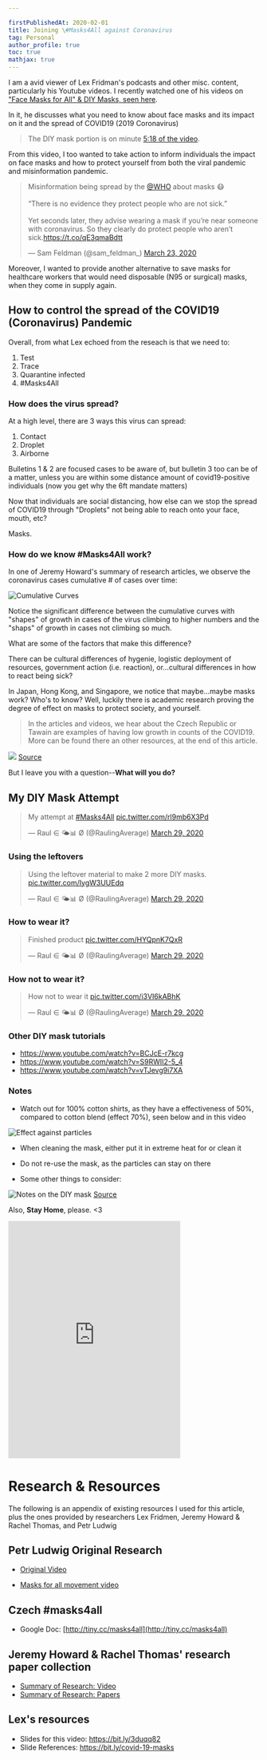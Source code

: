 ```yaml
---

firstPublishedAt: 2020-02-01
title: Joining \#Masks4All against Coronavirus
tag: Personal
author_profile: true 
toc: true
mathjax: true
---
```


I am a avid viewer of Lex Fridman's podcasts and other misc. content, particularly his Youtube videos. I recently watched one of his videos on ["Face Masks for All" & DIY Masks, seen here](https://www.youtube.com/watch?v=qFmaSNP6_z4).

In it, he discusses what you need to know about face masks and its impact on it and the spread of COVID19 (2019 Coronavirus)
> The DIY mask portion is on minute [5:18 of the video](https://youtu.be/qFmaSNP6_z4?t=318).

From this video, I too wanted to take action to inform individuals the impact on face masks and how to protect yourself from both the viral pandemic and misinformation pandemic. 

<blockquote class="twitter-tweet"><p lang="en" dir="ltr">Misinformation being spread by the <a href="https://twitter.com/WHO?ref_src=twsrc%5Etfw">@WHO</a> about masks 😷<br><br>“There is no evidence they protect people who are not sick.”<br><br>Yet seconds later, they advise wearing a mask if you’re near someone with coronavirus. So they clearly do protect people who aren’t sick.<a href="https://t.co/qE3qmaBdtt">https://t.co/qE3qmaBdtt</a></p>&mdash; Sam Feldman (@sam_feldman_) <a href="https://twitter.com/sam_feldman_/status/1242158248792330244?ref_src=twsrc%5Etfw">March 23, 2020</a></blockquote> <script async src="https://platform.twitter.com/widgets.js" charset="utf-8"></script>

Moreover, I wanted to provide another alternative to save masks for healthcare workers that would need disposable (N95 or surgical) masks, when they come in supply again.


## How to control the spread of the COVID19 (Coronavirus) Pandemic

Overall, from what Lex echoed from the reseach is that we need to:

1. Test
2. Trace 
3. Quarantine infected
4. #Masks4All

### How does the virus spread?

At a high level, there are 3 ways this virus can spread:
1. Contact
2. Droplet
3. Airborne

Bulletins 1 & 2 are focused cases to be aware of, but bulletin 3  too can be of a matter, unless you are within some distance amount of covid19-positive individuals (now you get why the 6ft mandate matters)

Now that individuals are social distancing, how else can we stop the spread of COVID19 through "Droplets" not being able to reach onto your face, mouth, etc?

Masks.

### How do we know \#Masks4All work?

In one of Jeremy Howard's summary of research articles, we observe the coronavirus cases cumulative # of cases over time:

![Cumulative Curves](https://pbs.twimg.com/media/ET-aNWBXsAAj6AJ?format=jpg&name=large)

Notice the significant difference between the cumulative curves with "shapes" of growth in cases of the virus climbing to higher numbers and the "shaps" of growth in cases not climbing so much. 

What are some of the factors that make this difference?

There can be cultural differences of hygenie, logistic deployment of resources, government action (i.e. reaction), or...cultural differences in how to react being sick?

In Japan, Hong Kong, and Singapore, we notice that maybe...maybe masks work? Who's to know? Well, luckily there is academic research proving the degree of effect on masks to protect society, and yourself.

> In the articles and videos, we hear about the Czech Republic or Tawain are examples of having low growth in counts of the COVID19. More can be found there an other resources, at the end of this article.

![]( ../assets/images/covid19/recommendation-masks.png)
[Source](https://youtu.be/BoDwXwZXsDI?t=1908)


But I leave you with a question--**What will you do?**

## My DIY Mask Attempt

<blockquote class="twitter-tweet"><p lang="en" dir="ltr">My attempt at <a href="https://twitter.com/hashtag/Masks4All?src=hash&amp;ref_src=twsrc%5Etfw">#Masks4All</a> <a href="https://t.co/rl9mb6X3Pd">pic.twitter.com/rl9mb6X3Pd</a></p>&mdash; Raul ∈ 🌤️📊 Ø (@RaulingAverage) <a href="https://twitter.com/RaulingAverage/status/1244144002657476608?ref_src=twsrc%5Etfw">March 29, 2020</a></blockquote> <script async src="https://platform.twitter.com/widgets.js" charset="utf-8"></script>


### Using the leftovers

<blockquote class="twitter-tweet"><p lang="en" dir="ltr">Using the leftover material to make 2 more DIY masks. <a href="https://t.co/IygW3UUEdq">pic.twitter.com/IygW3UUEdq</a></p>&mdash; Raul ∈ 🌤️📊 Ø (@RaulingAverage) <a href="https://twitter.com/RaulingAverage/status/1244145283576913926?ref_src=twsrc%5Etfw">March 29, 2020</a></blockquote> <script async src="https://platform.twitter.com/widgets.js" charset="utf-8"></script>

### How to wear it?
<blockquote class="twitter-tweet"><p lang="en" dir="ltr">Finished product <a href="https://t.co/HYQpnK7QxR">pic.twitter.com/HYQpnK7QxR</a></p>&mdash; Raul ∈ 🌤️📊 Ø (@RaulingAverage) <a href="https://twitter.com/RaulingAverage/status/1244144604762353664?ref_src=twsrc%5Etfw">March 29, 2020</a></blockquote> <script async src="https://platform.twitter.com/widgets.js" charset="utf-8"></script>

### How not to wear it?

<blockquote class="twitter-tweet"><p lang="en" dir="ltr">How not to wear it <a href="https://t.co/i3VI6kABhK">pic.twitter.com/i3VI6kABhK</a></p>&mdash; Raul ∈ 🌤️📊 Ø (@RaulingAverage) <a href="https://twitter.com/RaulingAverage/status/1244144694457593866?ref_src=twsrc%5Etfw">March 29, 2020</a></blockquote> <script async src="https://platform.twitter.com/widgets.js" charset="utf-8"></script>

### Other DIY mask tutorials

* https://www.youtube.com/watch?v=BCJcE-r7kcg
* https://www.youtube.com/watch?v=S9RWII2-5_4
* https://www.youtube.com/watch?v=vTJevg9i7XA

### Notes

* Watch out for 100% cotton shirts, as they have a effectiveness of 50%, compared to cotton blend (effect 70%), seen below and in this video

![Effect against particles](../assets/images/covid19/effect-against-particles.png)

* When cleaning the mask, either put it in extreme heat for or clean it

* Do not re-use the mask, as the particles can stay on there

* Some other things to consider:

![Notes on the DIY mask](../assets/images/covid19/diy-mask-notes.png)
[Source](https://youtu.be/BoDwXwZXsDI?t=1929)


Also, **Stay Home**, please. <3

<iframe src="https://www.facebook.com/plugins/video.php?href=https%3A%2F%2Fwww.facebook.com%2FLOWSTEPPA%2Fvideos%2F246170693444915%2F&show_text=0&width=345" width="345" height="476" style="border:none;overflow:hidden" scrolling="no" frameborder="0" allowTransparency="true" allowFullScreen="true"></iframe>

# Research & Resources

The following is an appendix of existing resources I used for this article, plus the ones provided by researchers Lex Fridmen, Jeremy Howard & Rachel Thomas, and Petr Ludwig

## Petr Ludwig Original Research

* [Original Video](https://www.youtube.com/watch?v=2_8hojsF-nY)

* [Masks for all movement video](https://www.youtube.com/watch?v=HhNo_IOPOtU)

## Czech #masks4all 

* Google Doc: [http://tiny.cc/masks4all](http://tiny.cc/masks4all)

## Jeremy Howard & Rachel Thomas' research paper collection

* [Summary of Research: Video](https://www.youtube.com/watch?v=BoDwXwZXsDI)
* [Summary of Research: Papers](http://tiny.cc/maskswork)

## Lex's resources

* Slides for this video: https://bit.ly/3duqq82
* Slide References: https://bit.ly/covid-19-masks
